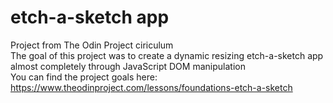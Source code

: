 # etch-a-sketch app
Project from The Odin Project ciriculum <br>
The goal of this project was to create a dynamic resizing etch-a-sketch app almost completely through JavaScript DOM manipulation <br>
You can find the project goals here: https://www.theodinproject.com/lessons/foundations-etch-a-sketch <br>
